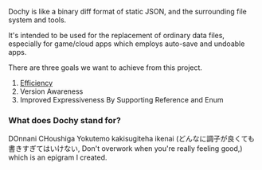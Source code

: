Dochy is like a binary diff format of static JSON, and the surrounding file system and tools.

It's intended to be used for the replacement of ordinary data files, 
especially for game/cloud apps which employs auto-save 
and undoable apps.

There are three goals we want to achieve from this project.

1. [Efficiency](src/sample_test/sample_code/efficiency.md)
2. Version Awareness
3. Improved Expressiveness By Supporting Reference and Enum

### What does Dochy stand for?

DOnnani CHoushiga Yokutemo kakisugiteha ikenai
(どんなに調子が良くても書きすぎてはいけない, Don't overwork when you're really feeling good,) which is an epigram I created.  